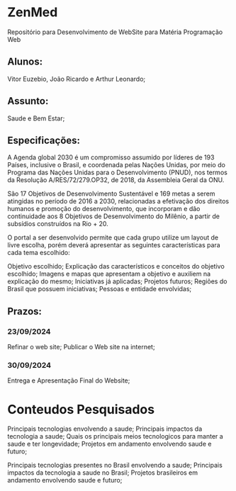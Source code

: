 # ZenMed
Repositório para Desenvolvimento de WebSite para Matéria Programação Web

## Alunos: 
Vitor Euzebio, João Ricardo e Arthur Leonardo;

## Assunto: 
Saude e Bem Estar;

## Especificações:

A Agenda global 2030 é um compromisso assumido por líderes de 193 Países, inclusive o Brasil, e coordenada pelas Nações Unidas, por meio do Programa das Nações Unidas para o Desenvolvimento (PNUD), nos termos da Resolução A/RES/72/279.OP32, de 2018, da Assembleia Geral da ONU.

São 17 Objetivos de Desenvolvimento Sustentável e 169 metas a serem atingidas no período de 2016 a 2030, relacionadas a efetivação dos direitos humanos e promoção do desenvolvimento, que incorporam e dão continuidade aos 8 Objetivos de Desenvolvimento do Milênio, a partir de subsídios construídos na Rio + 20.

O portal a ser desenvolvido permite que cada grupo utilize um layout de livre escolha, porém deverá apresentar as seguintes características para cada tema escolhido:

Objetivo escolhido;
Explicação das característicos e conceitos do objetivo escolhido;
Imagens e mapas que apresentam a objetivo e auxiliem na explicação do mesmo;
Iniciativas já aplicadas;
Projetos futuros;
Regiões do Brasil que possuem iniciativas;
Pessoas e entidade envolvidas;
## Prazos:
### 23/09/2024
Refinar o web site;
Publicar o Web site na internet;

### 30/09/2024
Entrega e Apresentação Final do Website;

# Conteudos Pesquisados
Principais tecnologias envolvendo a saude;
Principais impactos da tecnologia a saude;
Quais os principais meios tecnologicos para manter a saude e ter longevidade;
Projetos em andamento envolvendo saude e futuro;

Principais tecnologias presentes no Brasil envolvendo a saude;
Principais impactos da tecnologia a saude no Brasil;
Projetos brasileiros em andamento envolvendo saude e futuro;
